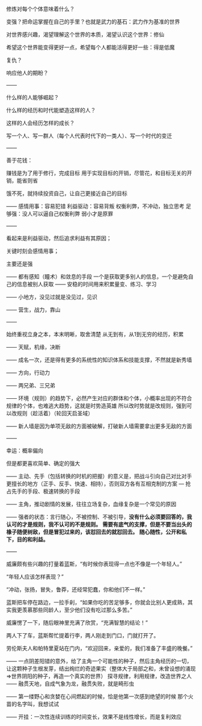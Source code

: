 修炼对每个个体意味着什么？

变强？把命运掌握在自己的手里？也就是武力的基石：武力作为基准的世界

对世界感兴趣，渴望理解这个世界的本质，渴望认识这个世界：修仙

希望这个世界能变得更好一点，希望每个人都能活得更好一些：得是低魔

复仇？

响应他人的期盼？

——

什么样的人能够崛起？

什么样的经历和时代能塑造这样的人？

这样的人会经历怎样的成长？

写一个人、写一群人（每个人代表时代下的一类人）、写一个时代的变迁

——

善于花钱：

赚钱是为了用于修行，完成目标
用于实现目标的开销，尽管花，和目标无关的开销，能省则省

饿不死，就持续投资自己，让自己更接近自己的目标

——
感情用事：容易犯错
利益驱动：容易背叛
权衡利弊，不冲动，独立思考
足够强：没人可以逼自己权衡利弊
弱小才是原罪

——

看起来是利益驱动，然后追求利益有其原因；

关键时刻会感情用事；

主要还是强

——
都有感知（瞳术）和敛息的手段
一个是获取更多别人的信息，一个是避免自己的信息被别人获取
——
安稳的时间用来积累量变、练习、学习

——
小地方，没见过就是没见过，见识

——
营生，战力，靠山

——

始终重视立身之本，本末明晰，取舍清楚
从无到有，从1到无穷的经历，积累

——
天赋，机缘，决断

——
成名一次，还是得有更多的系统性的知识体系和技能支撑，不然就是新秀墙

——
方向，行动力

——
两兄弟、三兄弟

——
环境（规则）的趋势下，必然产生对应的群体和个体，小概率出现的不符合规律的个体，也难逃大趋势，这就是时势造英雄
所以改时势就是改规则，强到可以改规则（趁活着）（轮回天启圣域）

——
新人墙是因为单项无敌的方面被破解，打破新人墙需要拿出更多无敌的方面

——

幸运：概率偏向

但是都更喜欢简单、确定的强大

——
主动、先手（包括转换的时机的把握）的意义是，把战斗引向自己对比对手更擅长的地方（正手、反手、快速、相持），否则双方各有互相克制的方案
— 抢占先手的手段、极速转换的手段

——
主角，推动剧情的发展，往往立场复杂，血缘复杂是一个常见的原因

——
强者的状态：言行随心，不被控制、不被引导，**没有什么必须要回答的，我认可的才是规则，我不认可的不是规则。**
**需要有底气的支撑，但是不要当出头的椽子随便树敌，但是冒犯过来的，该怼回去的就怼回去。**
**随心随性，公开和私下，目的和利益。**

——

威廉颇有些兴趣的打量着蓝斯，“有时候你表现得一点也不像是一个年轻人。”

“年轻人应该怎样表现？”

“冲动，张扬，冒失，鲁莽，还经常犯蠢，你和他们不一样。”

蓝斯把车停在路边，一拉手刹，“如果你吃的苦足够多，你就会比别人更成熟，其实我更羡慕那些同龄人，至少他们没有吃过那么多苦。”

威廉愣了一下，随后眼神里充满了欣赏，“充满智慧的结论！”

两人下了车，蓝斯帮忙提着行李，两人刚走到门口，门就打开了。

劳伦斯夫人和帕特里夏站在门内，“欢迎回来，亲爱的，我们准备了丰盛的晚餐。”

——
一点阴差阳错的意外，给了主角一个可能性的种子，然后主角经历的一切，让这颗种子生根发芽，结出绚烂的奇迹果实（整体大于局部之和，未曾设想的涌现=>世界阴阳的种子，再造一个真实的世界）
探寻规律，利用规律，改造世界之人
——
融贯天地，自成气象为龙，融贯失败，就是畸形虫

——
第一缕野心和贪婪在心间燃起的时候，恰是他第一次感到绝望的时候
那个火苗的名字叫，我想试试

——
开挂：一次性连续训练的时间变长，效果不是线性增长，而是复利效应



